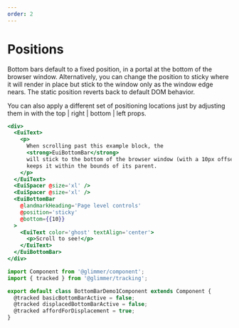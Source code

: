 ```yaml
---
order: 2
---
```


# Positions

<EuiText>
  <p>
  Bottom bars default to a fixed position, in a portal at the bottom of the
    browser window. Alternatively, you can change the <EuiCode>position</EuiCode> to <EuiCode>sticky</EuiCode> where
    it will render in place but stick to the window only as the window edge
    nears. The <EuiCode>static</EuiCode> position reverts back to default DOM behavior.
  </p>
  <p>
     You can
    also apply a different set of positioning locations just by adjusting them
    in with the <EuiCode>top | right | bottom | left</EuiCode> props.
  </p>
</EuiText>

```hbs template
<div>
  <EuiText>
    <p>
      When scrolling past this example block, the
      <strong>EuiBottomBar</strong>
      will stick to the bottom of the browser window (with a 10px offset), but
      keeps it within the bounds of its parent.
    </p>
  </EuiText>
  <EuiSpacer @size='xl' />
  <EuiSpacer @size='xl' />
  <EuiBottomBar
    @landmarkHeading='Page level controls'
    @position='sticky'
    @bottom={{10}}
  >
    <EuiText color='ghost' textAlign='center'>
      <p>Scroll to see!</p>
    </EuiText>
  </EuiBottomBar>
</div>
```

```js component
import Component from '@glimmer/component';
import { tracked } from '@glimmer/tracking';

export default class BottomBarDemo1Component extends Component {
  @tracked basicBottomBarActive = false;
  @tracked displacedBottomBarActive = false;
  @tracked affordForDisplacement = true;
}
```
